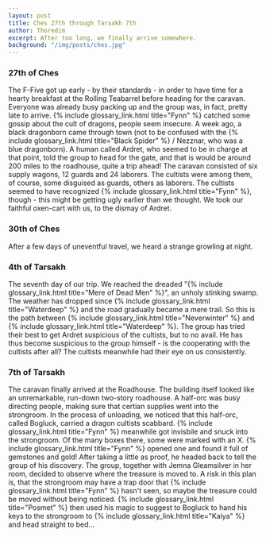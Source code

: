```yaml
---
layout: post
title: Ches 27th through Tarsakh 7th
author: Thoredim
excerpt: After too long, we finally arrive somewhere.
background: "/img/posts/ches.jpg"
---
```


### 27th of Ches

The F-Five got up early - by their standards - in order to have time for a
hearty breakfast at the Rolling Teabarrel before heading for the caravan.
Everyone was already busy packing up and the group was, in fact, pretty late
to arrive. {% include glossary_link.html title="Fynn" %} catched some gossip about the cult of dragons, people seem
insecure. A week ago, a black dragonborn came through town (not to be
confused with the {% include glossary_link.html title="Black Spider" %} / Nezznar, who was a blue dragonborn). A human
called Ardret, who seemed to be in charge at that point, told the group to
head for the gate, and that is would be around 200 miles to the roadhouse,
quite a trip ahead! The caravan consisted of six supply wagons, 12 guards and
24 laborers. The cultists were among them, of course, some disguised as
guards, others as laborers. The cultists seemed to have recognized {% include glossary_link.html title="Fynn" %},
though - this might be getting ugly earlier than we thought. We took our
faithful oxen-cart with us, to the dismay of Ardret.

### 30th of Ches

After a few days of uneventful travel, we heard a strange growling at night.

### 4th of Tarsakh

The seventh day of our trip. We reached the dreaded "{% include glossary_link.html title="Mere of Dead Men" %}", an
unholy stinking swamp. The weather has dropped since {% include glossary_link.html title="Waterdeep" %} and the road
gradually became a mere trail. So this is the path between {% include glossary_link.html title="Neverwinter" %} and
{% include glossary_link.html title="Waterdeep" %}. The group has tried their best to get Ardret suspicious of the
cultists, but to no avail. He has thus become suspicious to the group himself -
is the cooperating with the cultists after all? The cultists meanwhile had
their eye on us consistently.

### 7th of Tarsakh

The caravan finally arrived at the Roadhouse. The building itself looked like
an unremarkable, run-down two-story roadhouse. A half-orc was busy directing
people, making sure that certian supplies went into the strongroom. In the
process of unloading, we noticed that this half-orc, called Bogluck, carried
a dragon cultists scabbard. {% include glossary_link.html title="Fynn" %} meanwhile got invisbile and snuck into the
strongroom. Of the many boxes there, some were marked with an X. {% include glossary_link.html title="Fynn" %} opened
one and found it full of gemstones and gold! After taking a little as proof,
he headed back to tell the group of his discovery. The group, together with
Jemna Gleamsilver in her room, decided to observe where the treasure is moved
to. A risk in this plan is, that the strongroom may have a trap door that
{% include glossary_link.html title="Fynn" %} hasn't seen, so maybe the treasure could be moved without being noticed.
{% include glossary_link.html title="Posmet" %} then used his magic to suggest to Bogluck to hand his keys to the
strongroom to {% include glossary_link.html title="Kaiya" %} and head straight to bed...
